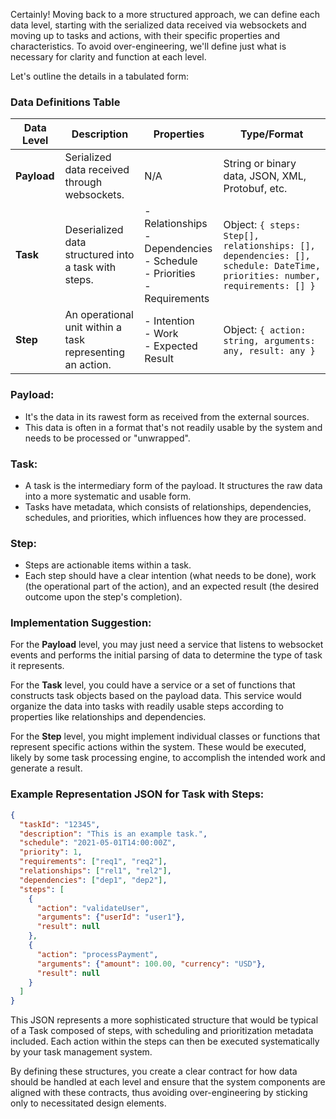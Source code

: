 
Certainly! Moving back to a more structured approach, we can define each data level, starting with the serialized data received via websockets and moving up to tasks and actions, with their specific properties and characteristics. To avoid over-engineering, we'll define just what is necessary for clarity and function at each level.

Let's outline the details in a tabulated form:

### Data Definitions Table

|  **Data Level**  |  **Description**  |  **Properties**  |  **Type/Format**  | 
|----------------|-------------------------------------------------------------|-------------------------------------------------------------|-------------------------------------------------------------|
 |  **Payload**  | Serialized data received through websockets. | N/A | String or binary data, JSON, XML, Protobuf, etc. |
  |  **Task**  | Deserialized data structured into a task with steps. | - Relationships<br>- Dependencies<br>- Schedule<br>- Priorities<br>- Requirements | Object:  `{ steps: Step[], relationships: [], dependencies: [], schedule: DateTime, priorities: number, requirements: [] }`  |
   |  **Step**  | An operational unit within a task representing an action. | - Intention<br>- Work<br>- Expected Result | Object:  `{ action: string, arguments: any, result: any }`  |

### Payload:

-   It's the data in its rawest form as received from the external sources.
-   This data is often in a format that's not readily usable by the system and needs to be processed or "unwrapped".

### Task:

-   A task is the intermediary form of the payload. It structures the raw data into a more systematic and usable form.
-   Tasks have metadata, which consists of relationships, dependencies, schedules, and priorities, which influences how they are processed.

### Step:

-   Steps are actionable items within a task.
-   Each step should have a clear intention (what needs to be done), work (the operational part of the action), and an expected result (the desired outcome upon the step's completion).

### Implementation Suggestion:

For the  **Payload**  level, you may just need a service that listens to websocket events and performs the initial parsing of data to determine the type of task it represents.

For the  **Task**  level, you could have a service or a set of functions that constructs task objects based on the payload data. This service would organize the data into tasks with readily usable steps according to properties like relationships and dependencies.

For the  **Step**  level, you might implement individual classes or functions that represent specific actions within the system. These would be executed, likely by some task processing engine, to accomplish the intended work and generate a result.
### Example Representation JSON for Task with Steps:

```json
{
  "taskId": "12345",
  "description": "This is an example task.",
  "schedule": "2021-05-01T14:00:00Z",
  "priority": 1,
  "requirements": ["req1", "req2"],
  "relationships": ["rel1", "rel2"],
  "dependencies": ["dep1", "dep2"],
  "steps": [
    {
      "action": "validateUser",
      "arguments": {"userId": "user1"},
      "result": null
    },
    {
      "action": "processPayment",
      "arguments": {"amount": 100.00, "currency": "USD"},
      "result": null
    }
  ]
}

```

This JSON represents a more sophisticated structure that would be typical of a Task composed of steps, with scheduling and prioritization metadata included. Each action within the steps can then be executed systematically by your task management system.

By defining these structures, you create a clear contract for how data should be handled at each level and ensure that the system components are aligned with these contracts, thus avoiding over-engineering by sticking only to necessitated design elements.